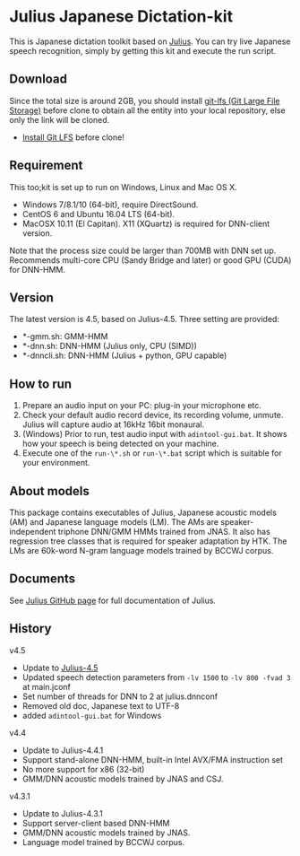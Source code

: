# Julius Japanese Dictation-kit

This is Japanese dictation toolkit based on [Julius](https://github.com/julius-speech/julius).  You can try live Japanese speech recognition, simply by getting this kit and execute the run script.

## Download

Since the total size is around 2GB, you should install [git-lfs (Git Large File Storage)](https://git-lfs.github.com/) before clone to obtain all the entity into your local repository, else only the link will be cloned.

- [Install Git LFS](https://git-lfs.github.com/) before clone!

## Requirement

This too;kit is set up to run on Windows, Linux and Mac OS X.  

- Windows 7/8.1/10 (64-bit), require DirectSound.
- CentOS 6 and Ubuntu 16.04 LTS (64-bit).
- MacOSX 10.11 (El Capitan).  X11 (XQuartz) is required for DNN-client version.

Note that the process size could be larger than 700MB with DNN set up.
Recommends multi-core CPU (Sandy Bridge and later) or good GPU (CUDA)
for DNN-HMM.

## Version

The latest version is 4.5, based on Julius-4.5.  Three setting are provided:

- *-gmm.sh: GMM-HMM
- *-dnn.sh: DNN-HMM (Julius only, CPU (SIMD))
- *-dnncli.sh: DNN-HMM (Julius + python, GPU capable)

## How to run

1. Prepare an audio input on your PC: plug-in your microphone etc.
2. Check your default audio record device, its recording volume, unmute.  Julius will capture audio at 16kHz 16bit monaural.
3. (Windows) Prior to run, test audio input with `adintool-gui.bat`.  It shows how your speech is being detected on your machine.  
4. Execute one of the `run-\*.sh` or `run-\*.bat` script which is suitable for your environment.

## About models

This package contains executables of Julius, Japanese acoustic models (AM) and Japanese language models (LM). The AMs are speaker-independent triphone DNN/GMM HMMs trained from JNAS.  It also has regression tree classes that is required for speaker adaptation by HTK.  The LMs are 60k-word N-gram language models trained by BCCWJ corpus.

## Documents

See [Julius GitHub page](https://github.com/julius-speech/julius) for full documentation of Julius.

## History

v4.5

- Update to [Julius-4.5](https://github.com/julius-speech/julius/releases/tag/v4.5)
- Updated speech detection parameters from `-lv 1500` to `-lv 800 -fvad 3` at main.jconf
- Set number of threads for DNN to 2 at julius.dnnconf
- Removed old doc, Japanese text to UTF-8
- added `adintool-gui.bat` for Windows

v4.4

- Update to Julius-4.4.1
- Support stand-alone DNN-HMM, built-in Intel AVX/FMA instruction set
- No more support for x86 (32-bit)
- GMM/DNN acoustic models trained by JNAS and CSJ.

v4.3.1

- Update to Julius-4.3.1
- Support server-client based DNN-HMM
- GMM/DNN acoustic models trained by JNAS.
- Language model trained by BCCWJ corpus.
